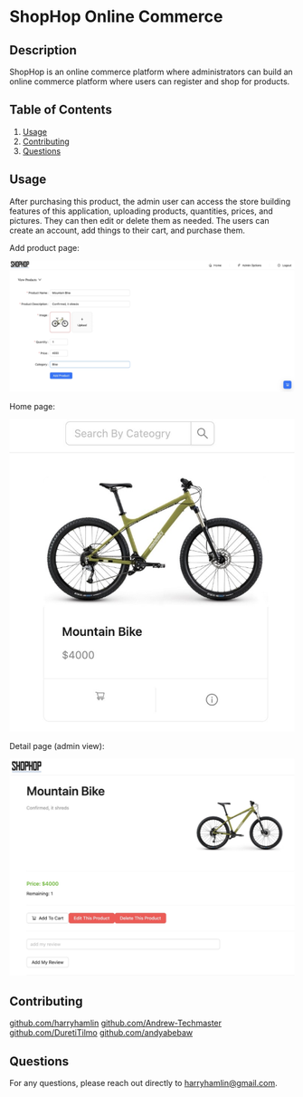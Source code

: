 
# ShopHop Online Commerce

## Description

ShopHop is an online commerce platform where administrators can build an online commerce platform where users can register and shop for products.


  ## Table of Contents
1. [Usage](#usage)
2. [Contributing](#contributing)
3. [Questions](#questions)

## Usage

After purchasing this product, the admin user can access the store building features of this application, uploading products, quantities, prices, and pictures. They can then edit or delete them as needed. The users can create an account, add things to their cart, and purchase them.

Add product page:

<img src="./assets/addproduct.jpg">

Home page:

<img src="./assets/home.jpg">

Detail page (admin view):

<img src="./assets/detail.jpg">

## Contributing

<a href="https://github.com/harryhamlin">github.com/harryhamlin</a>
<a href="https://github.com/Andrew-Techmaster">github.com/Andrew-Techmaster</a>
<a href="https://github.com/DuretiTilmo">github.com/DuretiTilmo</a>
<a href="https://github.com/andyabebaw">github.com/andyabebaw</a>

## Questions

For any questions, please reach out directly to <a href="mailto:harryhamlin@gmail.com" target="_blank">harryhamlin@gmail.com</a>.

